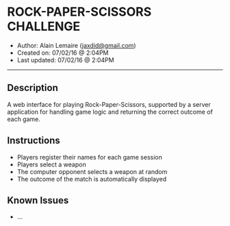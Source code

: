 ROCK-PAPER-SCISSORS CHALLENGE
=================

- Author:       Alain Lemaire (jaxdid@gmail.com)
- Created on:   07/02/16 @ 2:04PM
- Last updated: 07/02/16 @ 2:04PM

***

Description
-----------
A web interface for playing Rock-Paper-Scissors, supported by a server application for handling game logic and returning the correct outcome of each game.

Instructions
------------
* Players register their names for each game session
* Players select a weapon
* The computer opponent selects a weapon at random
* The outcome of the match is automatically displayed

Known Issues
------------
* ...

